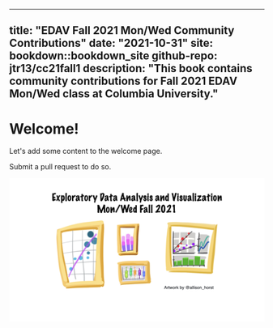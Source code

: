 
---
title: "EDAV Fall 2021 Mon/Wed Community Contributions"
date: "2021-10-31"
site: bookdown::bookdown_site
github-repo: jtr13/cc21fall1
description: "This book contains community contributions for Fall 2021 EDAV Mon/Wed class at Columbia University."
---

# Welcome!

Let's add some content to the welcome page.

Submit a pull request to do so.

<img alt="artwork by Allison Horst" src="monwed.jpeg" width="700"></img>
